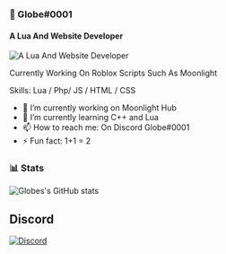 ### 👋 Globe#0001
#### A Lua And Website Developer
![A Lua And Website Developer](https://i.imgur.com/k7hPyYh.jpg)

Currently Working On Roblox Scripts Such As Moonlight

Skills: Lua / Php/ JS / HTML / CSS

- 🔭 I’m currently working on Moonlight Hub 
- 🌱 I’m currently learning C++ and Lua 
- 📫 How to reach me: On Discord Globe#0001 
- ⚡ Fun fact: 1+1 = 2 

### 📊 Stats
![Globes's GitHub stats](https://github-readme-stats.vercel.app/api?username=globereverse&show_icons=true&theme=gruvbox)

<!-- ![GitHub Streak](https://streak-stats.demolab.com?user=ForrestKnight&theme=gruvbox&border_radius=4.5) -->

## Discord 
[![Discord](https://www.allkpop.com/upload/2021/01/content/262046/1611711962-discord-button.png)](https://discord.gg/VjVWrFGVMs)
